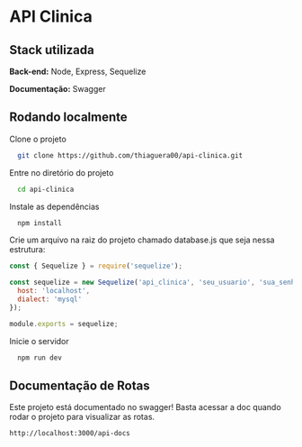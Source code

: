 # API Clinica

## Stack utilizada

**Back-end:** Node, Express, Sequelize

**Documentação:** Swagger


## Rodando localmente

Clone o projeto

```bash
  git clone https://github.com/thiaguera00/api-clinica.git
```

Entre no diretório do projeto

```bash
  cd api-clinica
```

Instale as dependências

```bash
  npm install
```

Crie um arquivo na raiz do projeto chamado database.js que seja nessa estrutura:
```javascript
const { Sequelize } = require('sequelize');

const sequelize = new Sequelize('api_clinica', 'seu_usuario', 'sua_senha', {
  host: 'localhost',
  dialect: 'mysql'
});

module.exports = sequelize;

```
Inicie o servidor

```bash
  npm run dev
```


## Documentação de Rotas

Este projeto está documentado no swagger! Basta acessar a doc quando rodar o projeto para visualizar as rotas.

`http://localhost:3000/api-docs`

